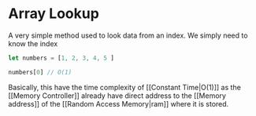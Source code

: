 # Array Lookup
A very simple method used to look data from an index. We simply need to know the index
```js
let numbers = [1, 2, 3, 4, 5 ]

numbers[0] // O(1)
```

Basically, this have the time complexity of [[Constant Time|O(1)]] as the [[Memory Controller]] already have direct address to the [[Memory address]] of the [[Random Access Memory|ram]] where it is stored. 

